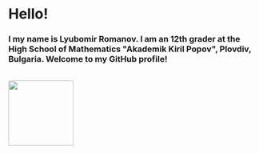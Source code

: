 # Hello!

### I my name is Lyubomir Romanov. I am an 12th grader at the High School of Mathematics "Akademik Kiril Popov", Plovdiv, Bulgaria. Welcome to my GitHub profile!
<br>
<img height="130" align="left" src="https://github-readme-stats.vercel.app/api/top-langs/?username=romanov-lyubomir&layout=compact" style="max-width:100%;">
